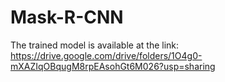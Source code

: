 # Mask-R-CNN

The trained model is available at the link: https://drive.google.com/drive/folders/1O4g0-mXAZIqOBqugM8rpEAsohGt6M026?usp=sharing
